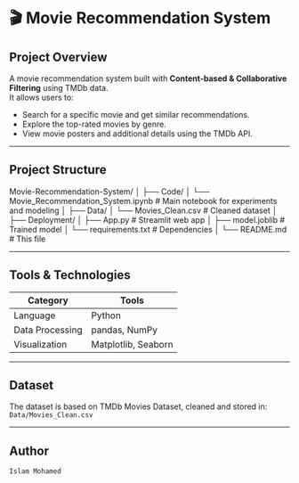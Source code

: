 # 🎬 Movie Recommendation System  

## Project Overview

A movie recommendation system built with **Content-based & Collaborative Filtering** using TMDb data.  
It allows users to:  
- Search for a specific movie and get similar recommendations.  
- Explore the top-rated movies by genre.  
- View movie posters and additional details using the TMDb API.  

---

## Project Structure  

Movie-Recommendation-System/
│
├── Code/
│ └── Movie_Recommendation_System.ipynb # Main notebook for experiments and modeling
│
├── Data/
│ └── Movies_Clean.csv # Cleaned dataset
│
├── Deployment/
│ ├── App.py # Streamlit web app
│ ├── model.joblib # Trained model
│ └── requirements.txt # Dependencies
│
└── README.md # This file

---

## Tools & Technologies

| Category         | Tools                         |
| ---------------- | ----------------------------- |
| Language         | Python                        |
| Data Processing  | pandas, NumPy                 |
| Visualization    | Matplotlib, Seaborn           |

---

## Dataset

The dataset is based on TMDb Movies Dataset, cleaned and stored in:
`Data/Movies_Clean.csv`

---

## Author
`Islam Mohamed`
